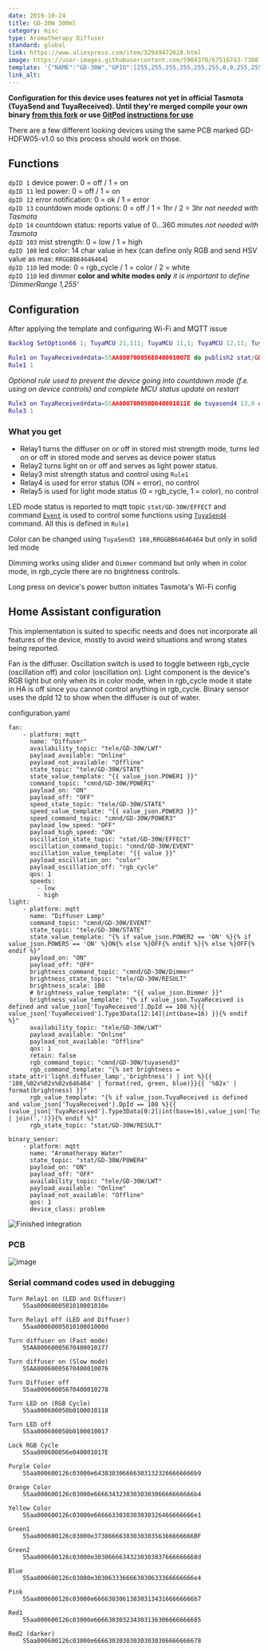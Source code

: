 ```yaml
---
date: 2019-10-24
title: GD-30W 300ml
category: misc
type: Aromatherapy Diffuser
standard: global
link: https://www.aliexpress.com/item/32949472628.html
image: https://user-images.githubusercontent.com/5904370/67516743-73887100-f6a1-11e9-9563-3a529fad3b1d.png
template: '{"NAME":"GD-30W","GPIO":[255,255,255,255,255,255,0,0,255,255,255,255,255],"FLAG":0,"BASE":54}'
link_alt:
---
```

**Configuration for this device uses features not yet in official Tasmota (TuyaSend and TuyaReceived). Until they're merged compile your own binary [from this fork](https://github.com/blakadder/Sonoff-Tasmota/tree/door-sensor) or use [GitPod](https://gitpod.io/#https://github.com/blakadder/Sonoff-Tasmota/tree/door-sensor) [instructions for use](https://github.com/arendst/Sonoff-Tasmota/wiki/Compiling-Tasmota-on-Gitpod)**

<!-- Please read [TuyaMCU](https://github.com/arendst/Sonoff-Tasmota/wiki/TuyaMCU) wiki entry to understand the terminology and configuration process. -->

There are a few different looking devices using the same PCB marked GD-HDFW05-v1.0 so this process should work on those. 

## Functions
`dpID 1` device power: 0 = off / 1 = on    
`dpID 11` led power: 0 = off / 1 = on    
`dpID 12` error notification: 0 = ok / 1 = error  
`dpID 13` countdown mode options: 0 = off / 1 = 1hr / 2 = 3hr *not needed with Tasmota*    
`dpID 14` countdown status: reports value of 0...360 minutes *not needed with Tasmota*    
`dpID 103` mist strength: 0 = low / 1 = high    
`dpID 108` led color: 14 char value in hex (can define only RGB and send HSV value as max: `RRGGBB64646464`)    
`dpID 110` led mode: 0 = rgb_cycle / 1 = color / 2 = white    
`dpID 110` led dimmer **color and white modes only** *it is important to define 'DimmerRange 1,255'*

## Configuration

After applying the template and configuring Wi-Fi and MQTT issue

```lua
Backlog SetOption66 1; TuyaMCU 21,111; TuyaMCU 11,1; TuyaMCU 12,11; TuyaMCU 13,103; TuyaMCU 14,12; TuyaMCU 15,110; DimmerRange 1,255; SetOption59 1
```
```lua
Rule1 on TuyaReceived#data=55AA000700056E040001007E do publish2 stat/GD-30W/EFFECT rgb_cycle endon on TuyaReceived#data=55AA000700056E040001017F do publish2 stat/GD-30W/EFFECT color endon on event#rgb_cycle do tuyasend4 110,0 endon on event#color do tuyasend4 110,1 endon on event#ON do backlog tuyasend4 110,1; tuyasend 11,1 endon on event#off do tuyasend1 11,0 endon on power3#state=1 do tuyasend4 103,1 endon on power3#state=0 do tuyasend4 103,0 endon
Rule1 1
```

*Optional rule used to prevent the device going into countdown mode (f.e. using on device controls) and complete MCU status update on restart*

```lua
Rule3 on TuyaReceived#data=55AA000700050D040001011E do tuyasend4 13,0 endon on TuyaReceived#data=55AA000700050D040001021F do tuyasend4 13,0 endon on mqtt#connected do serialsend5 55aa0001000000 endon
Rule3 1
```

### What you get
- Relay1 turns the diffuser on or off in stored mist strength mode, turns led on or off in stored mode and serves as device power status
- Relay2 turns light on or off and serves as light power status.
- Relay3 mist strength status and control using `Rule1`
- Relay4 is used for error status (ON = error), no control
- Relay5 is used for light mode status (0 = rgb_cycle, 1 = color), no control

LED mode status is reported to mqtt topic `stat/GD-30W/EFFECT` and command [`Event`](https://github.com/arendst/Sonoff-Tasmota/wiki/Commands#event) is used to control some functions using [`TuyaSend4`](https://github.com/arendst/Sonoff-Tasmota/wiki/Commands#tuyasend4) command. All this is defined in `Rule1`

Color can be changed using `TuyaSend3 108,RRGGBB64646464` but only in solid led mode

Dimming works using slider and `Dimmer` command but only when in color mode, in rgb_cycle there are no brightness controls.

Long press on device's power button initiates Tasmota's Wi-Fi config

## Home Assistant configuration
This implementation is suited to specific needs and does not incorporate all features of the device, mostly to avoid weird situations and wrong states being reported.

Fan is the diffuser. Oscillation switch is used to toggle between rgb_cycle (oscillation off) and color (oscillation on).
Light component is the device's RGB light but only when its in color mode, when in rgb_cycle mode it state in HA is off since you cannot control anything in rgb_cycle.
Binary sensor uses the dpId 12 to show when the diffuser is out of water.


configuration.yaml
```
fan:
    - platform: mqtt
      name: "Diffuser"
      availability_topic: "tele/GD-30W/LWT"
      payload_available: "Online"
      payload_not_available: "Offline"
      state_topic: "tele/GD-30W/STATE"
      state_value_template: "{{ value_json.POWER1 }}"
      command_topic: "cmnd/GD-30W/POWER1"
      payload_on: "ON"
      payload_off: "OFF"
      speed_state_topic: "tele/GD-30W/STATE"
      speed_value_template: "{{ value_json.POWER3 }}"
      speed_command_topic: "cmnd/GD-30W/POWER3"
      payload_low_speed: "OFF"
      payload_high_speed: "ON"
      oscillation_state_topic: "stat/GD-30W/EFFECT"
      oscillation_command_topic: "cmnd/GD-30W/EVENT"
      oscillation_value_template: "{{ value }}"
      payload_oscillation_on: "color"
      payload_oscillation_off: "rgb_cycle"
      qos: 1
      speeds:
        - low
        - high
light:
    - platform: mqtt
      name: "Diffuser Lamp"
      command_topic: "cmnd/GD-30W/EVENT"
      state_topic: "tele/GD-30W/STATE"
      state_value_template: "{% if value_json.POWER2 == 'ON' %}{% if value_json.POWER5 == 'ON' %}ON{% else %}OFF{% endif %}{% else %}OFF{% endif %}"
      payload_on: "ON"
      payload_off: "OFF"
      brightness_command_topic: "cmnd/GD-30W/Dimmer"
      brightness_state_topic: "tele/GD-30W/RESULT"
      brightness_scale: 100
      # brightness_value_template: "{{ value_json.Dimmer }}"
      brightness_value_template: "{% if value_json.TuyaReceived is defined and value_json['TuyaReceived'].DpId == 108 %}{{ value_json['TuyaReceived'].Type3Data[12:14]|int(base=16) }}{% endif %}"
      availability_topic: "tele/GD-30W/LWT"
      payload_available: "Online"
      payload_not_available: "Offline"
      qos: 1
      retain: false
      rgb_command_topic: "cmnd/GD-30W/tuyasend3"
      rgb_command_template: "{% set brightness = state_attr('light.diffuser_lamp','brightness') | int %}{{ '108,%02x%02x%02x646464' | format(red, green, blue)}}{{ '%02x' | format(brightness) }}"
      rgb_value_template: "{% if value_json.TuyaReceived is defined and value_json['TuyaReceived'].DpId == 108 %}{{ (value_json['TuyaReceived'].Type3Data[0:2]|int(base=16),value_json['TuyaReceived'].Type3Data[2:4]|int(base=16),value_json['TuyaReceived'].Type3Data[4:6]|int(base=16)) | join(',')}}{% endif %}"
      rgb_state_topic: "stat/GD-30W/RESULT"

binary_sensor:
    - platform: mqtt
      name: "Aromatherapy Water"
      state_topic: "stat/GD-30W/POWER4"
      payload_on: "ON"
      payload_off: "OFF"
      availability_topic: "tele/GD-30W/LWT"
      payload_available: "Online"
      payload_not_available: "Offline"
      qos: 1
      device_class: problem
```
![Finished integration](https://user-images.githubusercontent.com/5904370/67526175-8a848e80-f6b4-11e9-8ced-f827eec0424c.png)

### PCB
![image](https://user-images.githubusercontent.com/5904370/67526288-c4559500-f6b4-11e9-867f-2b3ae0b82437.png)

### Serial command codes used in debugging
```
Turn Relay1 on (LED and Diffuser)
    55aa0006000501010001010e

Turn Relay1 off (LED and Diffuser)
    55aa0006000501010001000d

Turn diffuser on (Fast mode)
    55AA00060005670400010177

Turn diffuser on (Slow mode)
    55AA00060005670400010076

Turn Diffuser off
    55aa00060005670400010278

Turn LED on (RGB Cycle)
    55aa000600050b0100010118

Turn LED off
    55aa000600050b0100010017

Lock RGB Cycle
    55aa000600056e040001017E

Purple Color
    55aa000600126c03000e6438303066663031323266666666b9

Orange Color
    55aa000600126c03000e6666343230303030306666666666b4

Yellow Color
    55aa000600126c03000e6666633030303030326466666666e1

Green1
    55aa000600126c03000e3738666630303030356366666666BF

Green2
    55aa000600126c03000e30306666343230303837666666668d

Blue
    55aa000600126c03000e3030633366663030633366666666e4

Pink
    55aa000600126c03000e6666303061383031343166666666b7

Red1
    55aa000600126c03000e666630303234303136306666666685

Red2 (darker)
    55aa000600126c03000e666630303030303030306666666678
```

